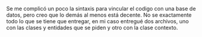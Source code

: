 Se me complicó un poco la sintaxis para vincular el codigo con una base de datos, pero creo que lo demás al menos está decente. No se exactamente todo lo que se tiene que entregar, en mi caso entregué dos archivos, uno con las clases y entidades que se piden y otro con la clase contexto.

